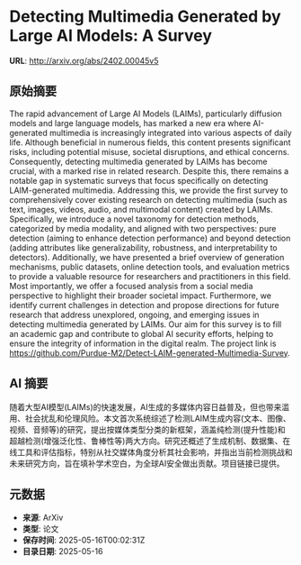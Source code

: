 # Detecting Multimedia Generated by Large AI Models: A Survey

**URL**: http://arxiv.org/abs/2402.00045v5

## 原始摘要

The rapid advancement of Large AI Models (LAIMs), particularly diffusion
models and large language models, has marked a new era where AI-generated
multimedia is increasingly integrated into various aspects of daily life.
Although beneficial in numerous fields, this content presents significant
risks, including potential misuse, societal disruptions, and ethical concerns.
Consequently, detecting multimedia generated by LAIMs has become crucial, with
a marked rise in related research. Despite this, there remains a notable gap in
systematic surveys that focus specifically on detecting LAIM-generated
multimedia. Addressing this, we provide the first survey to comprehensively
cover existing research on detecting multimedia (such as text, images, videos,
audio, and multimodal content) created by LAIMs. Specifically, we introduce a
novel taxonomy for detection methods, categorized by media modality, and
aligned with two perspectives: pure detection (aiming to enhance detection
performance) and beyond detection (adding attributes like generalizability,
robustness, and interpretability to detectors). Additionally, we have presented
a brief overview of generation mechanisms, public datasets, online detection
tools, and evaluation metrics to provide a valuable resource for researchers
and practitioners in this field. Most importantly, we offer a focused analysis
from a social media perspective to highlight their broader societal impact.
Furthermore, we identify current challenges in detection and propose directions
for future research that address unexplored, ongoing, and emerging issues in
detecting multimedia generated by LAIMs. Our aim for this survey is to fill an
academic gap and contribute to global AI security efforts, helping to ensure
the integrity of information in the digital realm. The project link is
https://github.com/Purdue-M2/Detect-LAIM-generated-Multimedia-Survey.


## AI 摘要

随着大型AI模型(LAIMs)的快速发展，AI生成的多媒体内容日益普及，但也带来滥用、社会扰乱和伦理风险。本文首次系统综述了检测LAIM生成内容(文本、图像、视频、音频等)的研究，提出按媒体类型分类的新框架，涵盖纯检测(提升性能)和超越检测(增强泛化性、鲁棒性等)两大方向。研究还概述了生成机制、数据集、在线工具和评估指标，特别从社交媒体角度分析其社会影响，并指出当前检测挑战和未来研究方向，旨在填补学术空白，为全球AI安全做出贡献。项目链接已提供。

## 元数据

- **来源**: ArXiv
- **类型**: 论文
- **保存时间**: 2025-05-16T00:02:31Z
- **目录日期**: 2025-05-16
